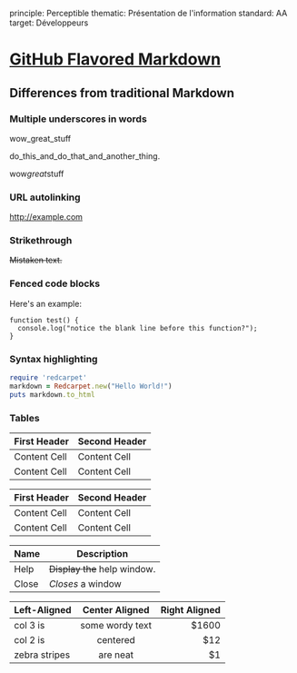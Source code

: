 principle: Perceptible
thematic: Présentation de l'information
standard: AA
target: Développeurs

# [GitHub Flavored Markdown][ref3]

## Differences from traditional Markdown

### Multiple underscores in words

wow_great_stuff

do_this_and_do_that_and_another_thing.

wow*great*stuff

### URL autolinking

http://example.com

### Strikethrough

~~Mistaken text.~~

### Fenced code blocks

Here's an example:

```
function test() {
  console.log("notice the blank line before this function?");
}
```

### Syntax highlighting

```ruby
require 'redcarpet'
markdown = Redcarpet.new("Hello World!")
puts markdown.to_html
```

### Tables

First Header  | Second Header
------------- | -------------
Content Cell  | Content Cell
Content Cell  | Content Cell

| First Header  | Second Header |
| ------------- | ------------- |
| Content Cell  | Content Cell  |
| Content Cell  | Content Cell  |

| Name | Description          |
| ------------- | ----------- |
| Help      | ~~Display the~~ help window.|
| Close     | _Closes_ a window     |

| Left-Aligned  | Center Aligned  | Right Aligned |
| :------------ |:---------------:| -----:|
| col 3 is      | some wordy text | $1600 |
| col 2 is      | centered        |   $12 |
| zebra stripes | are neat        |    $1 |

[ref3]: https://help.github.com/articles/github-flavored-markdown/

